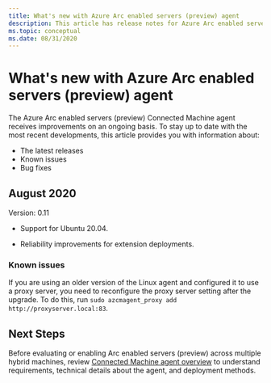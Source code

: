 ```yaml
---
title: What's new with Azure Arc enabled servers (preview) agent
description: This article has release notes for Azure Arc enabled servers (preview) agent. For many of the summarized issues, there are links to additional details.
ms.topic: conceptual
ms.date: 08/31/2020
---
```


# What's new with Azure Arc enabled servers (preview) agent

The Azure Arc enabled servers (preview) Connected Machine agent receives improvements on an ongoing basis. To stay up to date with the most recent developments, this article provides you with information about:

- The latest releases
- Known issues
- Bug fixes

## August 2020

Version: 0.11

- Support for Ubuntu 20.04.

- Reliability improvements for extension deployments.

### Known issues

If you are using an older version of the Linux agent and configured it to use a proxy server, you need to reconfigure the proxy server setting after the upgrade. To do this, run `sudo azcmagent_proxy add http://proxyserver.local:83`.

## Next Steps

Before evaluating or enabling Arc enabled servers (preview) across multiple hybrid machines, review [Connected Machine agent overview](agent-overview.md) to understand requirements, technical details about the agent, and deployment methods.